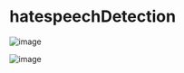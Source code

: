 # hatespeechDetection
 
![image](https://user-images.githubusercontent.com/74757813/147450007-e421ad16-086b-41eb-96ba-7e194b6ab9f8.png)


![image](https://user-images.githubusercontent.com/74757813/147450023-363343a9-f503-4164-9cea-40aaa7f3b874.png)
